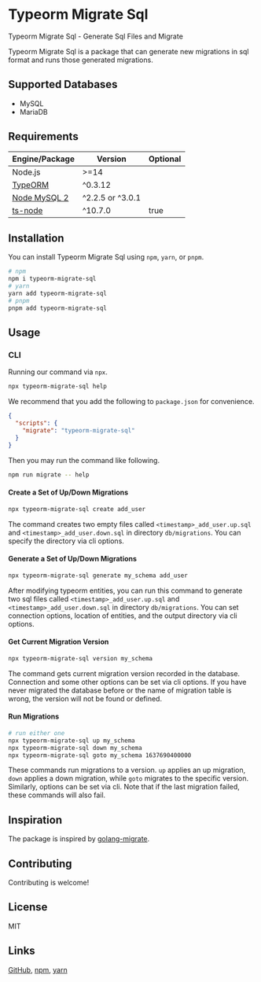 # Typeorm Migrate Sql

Typeorm Migrate Sql - Generate Sql Files and Migrate

Typeorm Migrate Sql is a package that can generate new migrations in sql format
and runs those generated migrations.

## Supported Databases

- MySQL
- MariaDB

## Requirements

| Engine/Package         | Version          | Optional |
|------------------------|------------------|----------|
| Node.js                | >=14             |          |
| [TypeORM][typeorm]     | ^0.3.12          |          |
| [Node MySQL 2][mysql2] | ^2.2.5 or ^3.0.1 |          |
| [ts-node][ts-node]     | ^10.7.0          | true     |

## Installation

You can install Typeorm Migrate Sql using `npm`, `yarn`, or `pnpm`.

```sh
# npm
npm i typeorm-migrate-sql
# yarn
yarn add typeorm-migrate-sql
# pnpm
pnpm add typeorm-migrate-sql
```

## Usage

### CLI

Running our command via `npx`.

```sh
npx typeorm-migrate-sql help
```

We recommend that you add the following to `package.json` for convenience.

```json
{
  "scripts": {
    "migrate": "typeorm-migrate-sql"
  }
}
```

Then you may run the command like following.

```sh
npm run migrate -- help
```

#### Create a Set of Up/Down Migrations

```sh
npx typeorm-migrate-sql create add_user
```

The command creates two empty files called `<timestamp>_add_user.up.sql` and
`<timestamp>_add_user.down.sql` in directory `db/migrations`. You can specify
the directory via cli options.

#### Generate a Set of Up/Down Migrations

```sh
npx typeorm-migrate-sql generate my_schema add_user
```

After modifying typeorm entities, you can run this command to generate two sql
files called `<timestamp>_add_user.up.sql` and `<timestamp>_add_user.down.sql`
in directory `db/migrations`. You can set connection options, location of
entities, and the output directory via cli options.

#### Get Current Migration Version

```sh
npx typeorm-migrate-sql version my_schema
```

The command gets current migration version recorded in the database. Connection
and some other options can be set via cli options. If you have never migrated
the database before or the name of migration table is wrong, the version will
not be found or defined.

#### Run Migrations

```sh
# run either one
npx typeorm-migrate-sql up my_schema
npx typeorm-migrate-sql down my_schema
npx typeorm-migrate-sql goto my_schema 1637690400000
```

These commands run migrations to a version. `up` applies an up migration, `down`
applies a down migration, while `goto` migrates to the specific version.
Similarly, options can be set via cli. Note that if the last migration failed,
these commands will also fail.

## Inspiration

The package is inspired by [golang-migrate][golang-migrate].

## Contributing

Contributing is welcome!

## License

MIT

## Links

[GitHub](https://github.com/2020leon/typeorm-migrate-sql),
[npm](https://www.npmjs.com/package/typeorm-migrate-sql),
[yarn](https://yarnpkg.com/package/typeorm-migrate-sql)

[typeorm]: https://github.com/typeorm/typeorm
[mysql2]: https://github.com/sidorares/node-mysql2
[ts-node]: https://github.com/TypeStrong/ts-node
[golang-migrate]: https://github.com/golang-migrate/migrate

